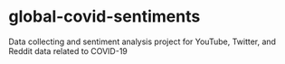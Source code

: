 # global-covid-sentiments
Data collecting and sentiment analysis project for YouTube, Twitter, and Reddit data related to COVID-19
